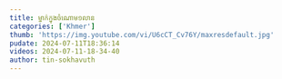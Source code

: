 ```yaml
---
title: ម្នាក់ក្នុងចំណោម១លាន
categories: ['Khmer']
thumb: 'https://img.youtube.com/vi/U6cCT_Cv76Y/maxresdefault.jpg'
pudate: 2024-07-11T18:36:14
videos: 2024-07-11-18-34-40
author: tin-sokhavuth
---
```

